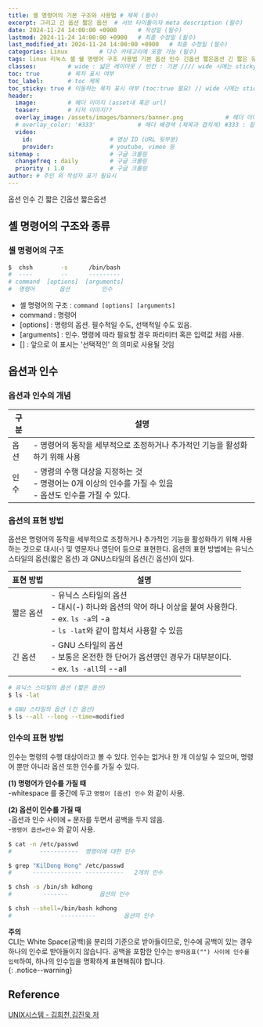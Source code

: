 ```yaml
---
title: 셸 명령어의 기본 구조와 사용법 # 제목 (필수)
excerpt: 그리고 긴 옵션 짧은 옵션  # 서브 타이틀이자 meta description (필수)
date: 2024-11-24 14:00:00 +0900      # 작성일 (필수)
lastmod: 2024-11-24 14:00:00 +0900   # 최종 수정일 (필수)
last_modified_at: 2024-11-24 14:00:00 +0900   # 최종 수정일 (필수)
categories: Linux         # 다수 카테고리에 포함 가능 (필수)
tags: linux 리눅스 셸 쉘 명령어 구조 사용법 기본 옵션 인수 긴옵션 짧은옵션 긴 짧은 유닉스 GNU 스타일             # 태그 복수개 가능 (필수)
classes:         # wide : 넓은 레이아웃 / 빈칸 : 기본 //// wide 시에는 sticky toc 불가
toc: true        # 목차 표시 여부
toc_label:       # toc 제목
toc_sticky: true # 이동하는 목차 표시 여부 (toc:true 필요) // wide 시에는 sticky toc 불가
header: 
  image:         # 헤더 이미지 (asset내 혹은 url)
  teaser:        # 티저 이미지??
  overlay_image: /assets/images/banners/banner.png            # 헤더 이미지 (제목과 겹치게)
  # overlay_color: '#333'            # 헤더 배경색 (제목과 겹치게) #333 : 짙은 회색 (필수)
  video:
    id:                      # 영상 ID (URL 뒷부분)
    provider:                # youtube, vimeo 등
sitemap :                    # 구글 크롤링
  changefreq : daily         # 구글 크롤링
  priority : 1.0             # 구글 크롤링
author: # 주인 외 작성자 표기 필요시
---
```

<!--postNo: 20241124_004-->


옵션 인수 긴 짧은 긴옵션 짧은옵션 

## 셸 명령어의 구조와 종류    

### 셸 명령어의 구조  

```bash
$  chsh        -s      /bin/bash
#  ----        --      ---------
# command  [options]  [arguments]
#  명령어       옵션         인수
```  

- 셸 명령어의 구조 : `command [options] [arguments]`  
- command : 명령어  
- \[options\] : 명령의 옵션. 필수적일 수도, 선택적일 수도 있음.  
- \[arguments\] : 인수. 명령에 따라 필요할 경우 파라미터 혹은 입력값 처럼 사용.  
- \[\] : 앞으로 이 표시는 '선택적인' 의 의미로 사용될 것임  

## 옵션과 인수  

### 옵션과 인수의 개념  

|구분|설명|
|---|---|
|옵션|- 명령어의 동작을 세부적으로 조정하거나 추가적인 기능을 활성화하기 위해 사용|
|인수|- 명령의 수행 대상을 지정하는 것<br>- 명령어는 0개 이상의 인수를 가질 수 있음<br>- 옵션도 인수를 가질 수 있다.|

### 옵션의 표현 방법   

옵션은 명령어의 동작을 세부적으로 조정하거나 추가적인 기능을 활성화하기 위해 사용하는 것으로 대시(-) 및 영문자나 영단어 등으로 표현한다. 옵션의 표현 방법에는 유닉스 스타일의 옵션(짧은 옵션) 과 GNU스타일의 옵션(긴 옵션)이 있다.  

|표현 방법|설명|
|---|---|
|짧은 옵션|- 유닉스 스타일의 옵션<br>- 대시(-) 하나와 옵션의 약어 하나 이상을 붙여 사용한다.<br>- ex. `ls -a`의 -a<br>- `ls -lat`와 같이 합쳐서 사용할 수 있음|
|긴 옵션|- GNU 스타일의 옵션<br>- 보통은 온전한 한 단어가 옵션명인 경우가 대부분이다.<br>- ex. `ls -all`의 --all|

```bash
# 유닉스 스타일의 옵션 (짧은 옵션)
$ ls -lat

# GNU 스타일의 옵션 (긴 옵션)
$ ls --all --long --time=modified
```

### 인수의 표현 방법  

인수는 명령의 수행 대상이라고 볼 수 있다. 인수는 없거나 한 개 이상일 수 있으며, 명령어 뿐만 아니라 옵션 또한 인수를 가질 수 있다.  

**(1) 명령어가 인수를 가질 때**  
-whitespace 를 중간에 두고 `명령어 [옵션] 인수` 와 같이 사용.

**(2) 옵션이 인수를 가질 때**  
-옵션과 인수 사이에 `=` 문자를 두면서 공백을 두지 않음.  
-`명령어 옵션=인수` 와 같이 사용.  

```bash
$ cat -n /etc/passwd
#        -----------  명령어에 대한 인수

$ grep "KilDong Hong" /etc/passwd
#      -------------- -----------   2개의 인수

$ chsh -s /bin/sh kdhong  
#         -------         옵션의 인수

$ chsh --shell=/bin/bash kdhong
#              ----------        옵션의 인수
```

**주의**  
CLI는 White Space(공백)을 분리의 기준으로 받아들이므로, 인수에 공백이 있는 경우 하나의 인수로 받아들이지 않습니다. 공백을 포함한 인수는 `쌍따옴표("") 사이에 인수를 입력`하여, 하나의 인수임을 명확하게 표현해줘야 합니다.  
{: .notice--warning}  



## Reference  

[UNIX시스템 - 김희천,김진욱 저 ](https://search.shopping.naver.com/book/catalog/41474371650)  
